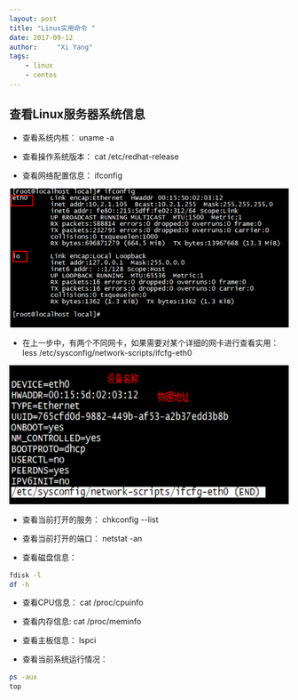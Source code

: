 ```yaml
---
layout: post
title: "Linux实用命令 "
date: 2017-09-12 
author:     "Xi Yang"
tags: 
    - linux
    - centos
---   
```


## 查看Linux服务器系统信息
- 查看系统内核： uname -a

- 查看操作系统版本： cat /etc/redhat-release

- 查看网络配置信息： ifconfig  

<img src="/blogImages/ifconfig.jpg" width="750" height="250" alt="photos"/>

- 在上一步中，有两个不同网卡，如果需要对某个详细的网卡进行查看实用：  less /etc/sysconfig/network-scripts/ifcfg-eth0  

<img src="/blogImages/ifconfigDetail.jpg" width="750" height="250" alt="photos"/>

- 查看当前打开的服务： chkconfig --list

- 查看当前打开的端口： netstat -an

- 查看磁盘信息：

```bash 
fdisk -l  
df -h
```

- 查看CPU信息： cat /proc/cpuinfo

- 查看内存信息: cat /proc/meminfo

- 查看主板信息： lspci

- 查看当前系统运行情况： 

```bash
ps -aux 
top
```
